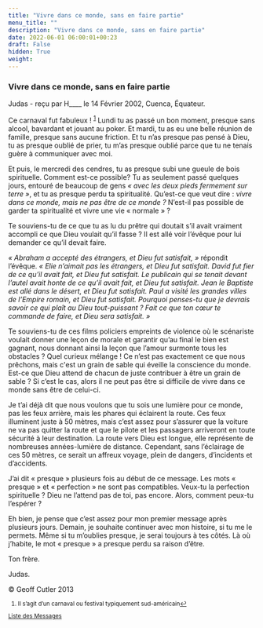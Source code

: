 ```yaml
---
title: "Vivre dans ce monde, sans en faire partie"
menu_title: ""
description: "Vivre dans ce monde, sans en faire partie"
date: 2022-06-01 06:00:01+00:23
draft: False
hidden: True
weight:
---
```

### Vivre dans ce monde, sans en faire partie

Judas - reçu par H____ le 14 Février 2002, Cuenca, Équateur.

Ce carnaval fut fabuleux ! <sup id="a1">[1](#f1)</sup> Lundi tu as passé un bon moment, presque sans alcool, bavardant et jouant au poker. Et mardi, tu as eu une belle réunion de famille, presque sans aucune friction. Et tu n’as presque pas pensé à Dieu, tu as presque oublié de prier, tu m’as presque oublié  parce que tu ne tenais guère à communiquer avec moi.

Et puis, le mercredi des cendres, tu as presque subi une gueule de bois spirituelle. Comment est-ce possible? Tu as seulement passé quelques jours, entouré de beaucoup de gens *« avec les deux pieds fermement sur terre »*, et tu as presque perdu ta spiritualité. Qu’est-ce que veut dire : *vivre dans ce monde, mais ne pas être de ce monde ?* N’est-il pas possible de garder ta spiritualité et vivre une vie « normale » ?

Te souviens-tu de ce que tu as lu du prêtre qui doutait s’il avait vraiment accompli ce que Dieu voulait qu’il fasse ? Il est allé voir l’évêque pour lui demander ce qu’il devait faire.

*« Abraham a accepté des étrangers, et Dieu fut satisfait, »* répondit l’évêque. *« Elie n’aimait pas les étrangers, et Dieu fut satisfait. David fut fier de ce qu’il avait fait, et Dieu fut satisfait. Le publicain qui se tenait devant l’autel avait honte de ce qu’il avait fait, et Dieu fut  satisfait. Jean le Baptiste est allé dans le désert, et Dieu fut satisfait. Paul a visité les grandes villes de l’Empire romain, et Dieu fut satisfait. Pourquoi penses-tu que je devrais savoir ce qui plaît au Dieu tout-puissant ? Fait ce que ton cœur te commande de faire, et Dieu sera satisfait. »*

Te souviens-tu de ces films policiers empreints de violence où le scénariste voulait donner une leçon de morale et garantir qu’au final le bien est gagnant, nous donnant ainsi la leçon que l’amour surmonte tous les obstacles ? Quel curieux mélange ! Ce n’est pas exactement ce que nous prêchons, mais c'est un grain de sable qui éveille la conscience du monde. Est-ce que Dieu attend de chacun de juste contribuer à être un grain de sable ? Si c’est le cas, alors il ne peut pas être si difficile de vivre dans ce monde sans être de celui-ci.

Je t’ai déjà dit que nous voulons que tu sois une lumière pour ce monde, pas les feux arrière, mais les phares qui éclairent la route. Ces feux illuminent juste à 50 mètres, mais c’est assez pour s’assurer que la voiture ne va pas quitter la route et que le pilote et les passagers arriveront en toute sécurité à leur destination. La route vers Dieu est longue, elle représente de nombreuses années-lumière de distance. Cependant, sans l’éclairage de ces 50 mètres, ce serait un affreux voyage, plein de dangers, d’incidents et d’accidents.

J’ai dit « presque » plusieurs fois au début de ce message. Les mots « presque » et « perfection » ne sont pas compatibles. Veux-tu la perfection spirituelle ? Dieu ne l’attend pas de toi, pas encore. Alors, comment peux-tu l’espérer ?

Eh bien, je pense que c’est assez pour mon premier message après plusieurs jours. Demain, je souhaite continuer avec mon histoire, si tu me le permets. Même si tu m’oublies presque, je serai toujours à tes côtés. Là où j’habite, le mot « presque » a presque perdu sa raison d’être.

Ton frère.

Judas.

© Geoff Cutler 2013
<small>

1. <large id="f1"> Il s’agit d’un carnaval ou festival typiquement sud-américain[↩](#a1)

[Liste des Messages](/fr-contemporary-messages/fr-contemporary-messages-by-date-order/fr-contemporary-messages-2002)
